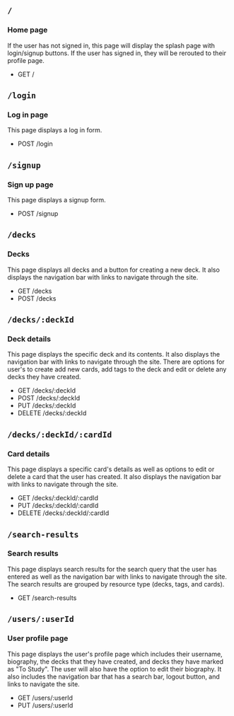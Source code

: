 ## `/`
### Home page
If the user has not signed in, this page will display the splash page with login/signup buttons. If the user has signed in, they will be rerouted to their profile page.
* GET /

## `/login`
### Log in page
This page displays a log in form.
* POST /login

## `/signup`
### Sign up page
This page displays a signup form.
* POST /signup

## `/decks`
### Decks
This page displays all decks and a button for creating a new deck. It also displays the navigation bar with links to navigate through the site.
* GET /decks
* POST /decks

## `/decks/:deckId`
### Deck details
This page displays the specific deck and its contents. It also displays the navigation bar with links to navigate through the site. There are options for user's to create add new cards, add tags to the deck and edit or delete any decks they have created.
* GET /decks/:deckId
* POST /decks/:deckId
* PUT /decks/:deckId
* DELETE /decks/:deckId

## `/decks/:deckId/:cardId`
### Card details
This page displays a specific card's details as well as options to edit or delete a card that the user has created. It also displays the navigation bar with links to navigate through the site.
* GET /decks/:deckId/:cardId
* PUT /decks/:deckId/:cardId
* DELETE /decks/:deckId/:cardId

## `/search-results`
### Search results
This page displays search results for the search query that the user has entered as well as the navigation bar with links to navigate through the site. The search results are grouped by resource type (decks, tags, and cards).
* GET /search-results

## `/users/:userId`
### User profile page
This page displays the user's profile page which includes their username, biography, the decks that they have created, and decks they have marked as "To Study". The user will also have the option to edit their biography. It also includes the navigation bar that has a search bar, logout button, and links to navigate the site.
* GET /users/:userId
* PUT /users/:userId
